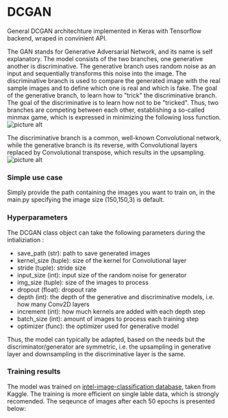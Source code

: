 # DCGAN
General DCGAN architechture implemented in Keras with Tensorflow backend, wraped in convinient API.

The GAN stands for Generative Adversarial Network, and its name is self explanatory. The model consists of the two branches, one generative another is discriminative. The generative branch uses random noise as an input and sequentially transforms this noise into the image. The discriminative branch is used to compare the generated image with the real sample images and to define which one is real and which is fake. The goal of the generative branch, to learn how to "trick" the discriminative branch. The goal of the discriminative is to learn how not to be "tricked". Thus, two branches are competing between each other, establishing a so-called minmax game, which is expressed in minimizing the following loss function.
![picture alt](https://image.slidesharecdn.com/aimeetgans-170110113744/95/generative-adversarial-networks-and-their-applications-9-638.jpg?cb=1484049167)

The discriminative branch is a common, well-known Convolutional network, while the generative branch is its reverse, with Convolutional layers replaced by Convolutional transpose, which results in the upsampling.
![picture alt](https://gluon.mxnet.io/_images/dcgan.png)
### Simple use case

Simply provide the path containing the images you want to train on, in the main.py specifying the image size (150,150,3) is default.

### Hyperparameters 

The DCGAN class object can take the following parameters during the intializiation :  

* save_path (str): path to save generated images
* kernel_size (tuple): size of the kernel for Convolutional layer
* stride (tuple): stride size
* input_size (int): input size of the random noise for generator
* img_size (tuple): size of the images to process
* dropout (float): dropout rate
* depth (int): the depth of the generative and discriminative models, i.e. how many Conv2D layers
* increment (int): how much kernels are added with each depth step
* batch_size (int): amount of images to process each training step
*  optimizer (func): the optimizer used for generative model

Thus, the model can typically be adapted, based on the needs but the discriminator/generator are symmetric, i.e. the upsampling in generative layer and downsampling in the discriminative layer is the same. 

### Training results

The model was trained on [intel-image-classification database](https://www.kaggle.com/puneet6060/intel-image-classification "intel-image-classification database"), taken from Kaggle. The training is more efficient on single lable data, which is strongly recomended. The seqeunce of images after each 50 epochs is presented below:


